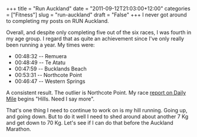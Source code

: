 +++
title = "Run Auckland"
date = "2011-09-12T21:03:00+12:00"
categories = ["Fitness"]
slug = "run-auckland"
draft = "False"
+++
I never got around to completing my posts on RUN Auckland.

Overall, and despite only completing five out of the six races, I was fourth in
my age group. I regard that as quite an achievement since I've only really been
running a year. My times were:

- 00:48:32 -- Remuera
- 00:48:49 -- Te Atatu
- 00:47:59 -- Bucklands Beach
- 00:53:31 -- Northcote Point
- 00:46:47 -- Western Springs

A consistent result. The outlier is Northcote Point. My race [report on Daily
Mile](http://www.dailymile.com/people/PeterS6/entries/7395630) begins "Hills.
Need I say more".

That's one thing I need to continue to work on is my hill running.  Going up,
and going down. But to do it well I need to shed around about another 7 Kg and
get down to 70 Kg. Let's see if I can do that before the Auckland Marathon.


